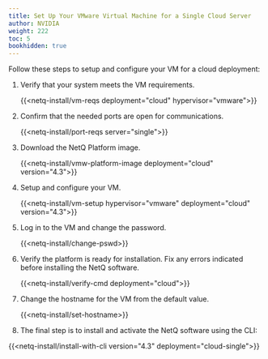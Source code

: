```yaml
---
title: Set Up Your VMware Virtual Machine for a Single Cloud Server
author: NVIDIA
weight: 222
toc: 5
bookhidden: true
---
```

Follow these steps to setup and configure your VM for a cloud deployment:

1. Verify that your system meets the VM requirements.

    {{<netq-install/vm-reqs deployment="cloud" hypervisor="vmware">}}

2. Confirm that the needed ports are open for communications.

    {{<netq-install/port-reqs server="single">}}

3. Download the NetQ Platform image.

    {{<netq-install/vmw-platform-image deployment="cloud" version="4.3">}}

4. Setup and configure your VM.

    {{<netq-install/vm-setup hypervisor="vmware" deployment="cloud" version="4.3">}}

5. Log in to the VM and change the password.

    {{<netq-install/change-pswd>}}

6. Verify the platform is ready for installation. Fix any errors indicated before installing the NetQ software.

    {{<netq-install/verify-cmd deployment="cloud">}}

7. Change the hostname for the VM from the default value.

    {{<netq-install/set-hostname>}}

8. The final step is to install and activate the NetQ software using the CLI:

{{<netq-install/install-with-cli version="4.3" deployment="cloud-single">}}